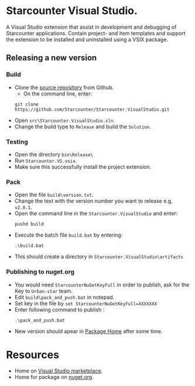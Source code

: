 # Starcounter Visual Studio.

A Visual Studio extension that assist in development and debugging of Starcounter applications. Contain project- and item templates and support the extension to be installed and uninstalled using a VSIX package.

## Releasing a new version

### Build

* Clone the [source repository](https://github.com/Starcounter/Starcounter.VisualStudio) from Github. 
    * On the command line, enter:
    ````
    git clone https://github.com/Starcounter/Starcounter.VisualStudio.git
    ````
* Open `src\Starcounter.VisualStudio.sln`.
* Change the build type to `Release` and build the `Solution`.

### Testing

* Open the directory `bin\Release\`
* Run `Starcounter.VS.vsix`.
* Make sure this successfully install the project extension.

### Pack

* Open the file `build\version.txt`.
* Change the text with the version number you want to release e.g. `v2.0.1`.
* Open the command line in the `Starcounter.VisualStudio` and enter:
	```
	pushd build
	```
* Execute the batch file `build.bat` by entering:
	```
	.\build.bat
	```
* This should create a directory in `Starcounter.VisualStudio\artifacts`

### Publishing to nuget.org

* You would need `StarcounterNuGetKeyFull` in order to publish, ask for the Key to `Urban-star` team.
* Edit `build\pack_and_push.bat` in notepad.
* Set key in the file by `set StarcounterNuGetKeyFull=XXXXXXX `
* Enter following command to publish :
	```
	.\pack_and_push.bat
	```
* New version should apear in  [Package Home](https://www.nuget.org/packages/Starcounter.VisualStudio/) after some time.

# Resources
* Home on [Visual Studio marketplace]( https://marketplace.visualstudio.com/items?itemName=Starcounter.StarcounterforVisualStudio).
* Home for package on [nuget.org](https://www.nuget.org/packages/Starcounter.VisualStudio/).


